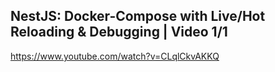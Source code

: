 ## NestJS: Docker-Compose with Live/Hot Reloading & Debugging | Video 1/1

https://www.youtube.com/watch?v=CLqlCkvAKKQ
